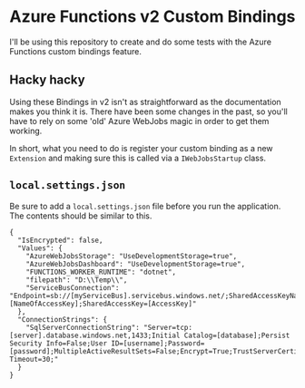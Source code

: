 # Azure Functions v2 Custom Bindings

I'll be using this repository to create and do some tests with the Azure Functions custom bindings feature.

## Hacky hacky

Using these Bindings in v2 isn't as straightforward as the documentation makes you think it is. There have been some changes in the past, so you'll have to rely on some 'old' Azure WebJobs magic in order to get them working.

In short, what you need to do is register your custom binding as a new `Extension` and making sure this is called via a `IWebJobsStartup` class.

## `local.settings.json`

Be sure to add a `local.settings.json` file before you run the application. The contents should be similar to this.

	{
	  "IsEncrypted": false,
	  "Values": {
		"AzureWebJobsStorage": "UseDevelopmentStorage=true",
		"AzureWebJobsDashboard": "UseDevelopmentStorage=true",
		"FUNCTIONS_WORKER_RUNTIME": "dotnet",
		"filepath": "D:\\Temp\\",
		"ServiceBusConnection": "Endpoint=sb://[myServiceBus].servicebus.windows.net/;SharedAccessKeyName=[NameOfAccessKey];SharedAccessKey=[AccessKey]"
	  },
	  "ConnectionStrings": {
		"SqlServerConnectionString": "Server=tcp:[server].database.windows.net,1433;Initial Catalog=[database];Persist Security Info=False;User ID=[username];Password=[password];MultipleActiveResultSets=False;Encrypt=True;TrustServerCertificate=False;Connection Timeout=30;"
	  }
	}